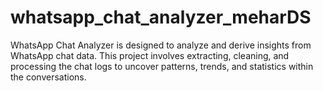 # whatsapp_chat_analyzer_meharDS
WhatsApp Chat Analyzer is designed to analyze and derive insights from WhatsApp chat data. This project involves extracting, cleaning, and processing the chat logs to uncover patterns, trends, and statistics within the conversations. 
